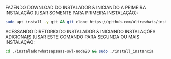 FAZENDO DOWNLOAD DO INSTALADOR & INICIANDO A PRIMEIRA INSTALAÇÃO (USAR SOMENTE PARA PRIMEIRA INSTALAÇÃO):

```bash
sudo apt install -y git && git clone https://github.com/ultrawhats/instaladorwhatsapsaas-swl-node20 && sudo chmod -R 777 instaladorwhatsapsaas-swl-node20 && cd instaladorwhatsapsaas-swl-node20 && sudo ./install_primaria
```

ACESSANDO DIRETORIO DO INSTALADOR & INICIANDO INSTALAÇÕES ADICIONAIS (USAR ESTE COMANDO PARA SEGUNDA OU MAIS INSTALAÇÃO:
```bash
cd ./instaladorwhatsapsaas-swl-node20 && sudo ./install_instancia
```

